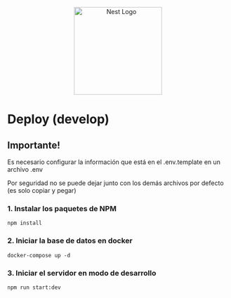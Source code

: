 <p align="center">
  <a href="http://nestjs.com/" target="blank"><img src="https://nestjs.com/img/logo-small.svg" width="200" alt="Nest Logo" /></a>
</p>

# Deploy (develop)

## Importante!
Es necesario configurar la información que está en el .env.template en un archivo .env

Por seguridad no se puede dejar junto con los demás archivos por defecto (es solo copiar y pegar)


### 1. Instalar los paquetes de NPM
```
npm install
```
### 2. Iniciar la base de datos en docker
```
docker-compose up -d
```
### 3. Iniciar el servidor en modo de desarrollo
```
npm run start:dev
```

